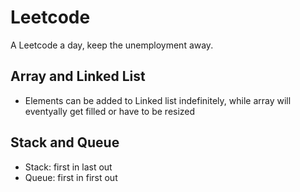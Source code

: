 # Leetcode
A Leetcode a day, keep the unemployment away.

## Array and Linked List
- Elements can be added to Linked list indefinitely, while array will eventyally get filled or have to be resized

## Stack and Queue
- Stack: first in last out
- Queue: first in first out

